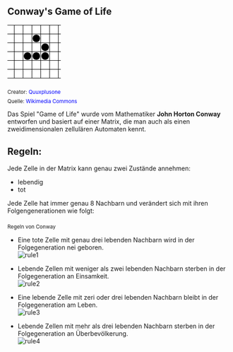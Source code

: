 ﻿## Conway's Game of Life

![Glider](Animated_glider_emblem.gif)

<sub>Creator: <span style="color:blue">Quuxplusone</span></sub>\
<sub>Quelle: <span style="color:blue">Wikimedia Commons</span></sub>


Das Spiel "Game of Life" wurde vom Mathematiker **John Horton Conway** entworfen und basiert auf einer Matrix, die man auch als einen zweidimensionalen zellulären Automaten kennt.

## Regeln:

Jede Zelle in der Matrix kann genau zwei Zustände annehmen: 
- lebendig
- tot 

Jede Zelle hat immer genau 8 Nachbarn und verändert sich mit ihren Folgengenerationen wie folgt:

<sub>Regeln von Conway</sub>

- Eine tote Zelle mit genau drei lebenden Nachbarn wird in der Folgegeneration nei geboren.\
    ![rule1](../Data/Matrix_rule1.png)

- Lebende Zellen mit weniger als zwei lebenden Nachbarn sterben in der Folgegeneration an Einsamkeit.\
    ![rule2](../Data/Matrix_rule2.png)

- Eine lebende Zelle mit zeri oder drei lebenden Nachbarn bleibt in der Folgegeneration am Leben.\
    ![rule3](../Data/Matrix_rule3.png)

- Lebende Zellen mit mehr als drei lebenden Nachbarn sterben in der Folgegeneration an Überbevölkerung.\
    ![rule4](../Data/Matrix_rule4.png)